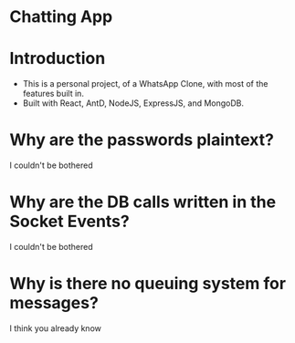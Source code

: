 # Chatting App

# Introduction

- This is a personal project, of a WhatsApp Clone, with most of the features built in.
- Built with React, AntD, NodeJS, ExpressJS, and MongoDB.

# Why are the passwords plaintext?
I couldn't be bothered

# Why are the DB calls written in the Socket Events?
I couldn't be bothered

# Why is there no queuing system for messages?
I think you already know
